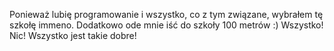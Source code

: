 Ponieważ lubię programowanie i wszystko, co z tym związane, wybrałem tę szkołę immeno. Dodatkowo ode mnie iść do szkoły 100 metrów :)
Wszystko!
Nic! Wszystko jest takie dobre!
